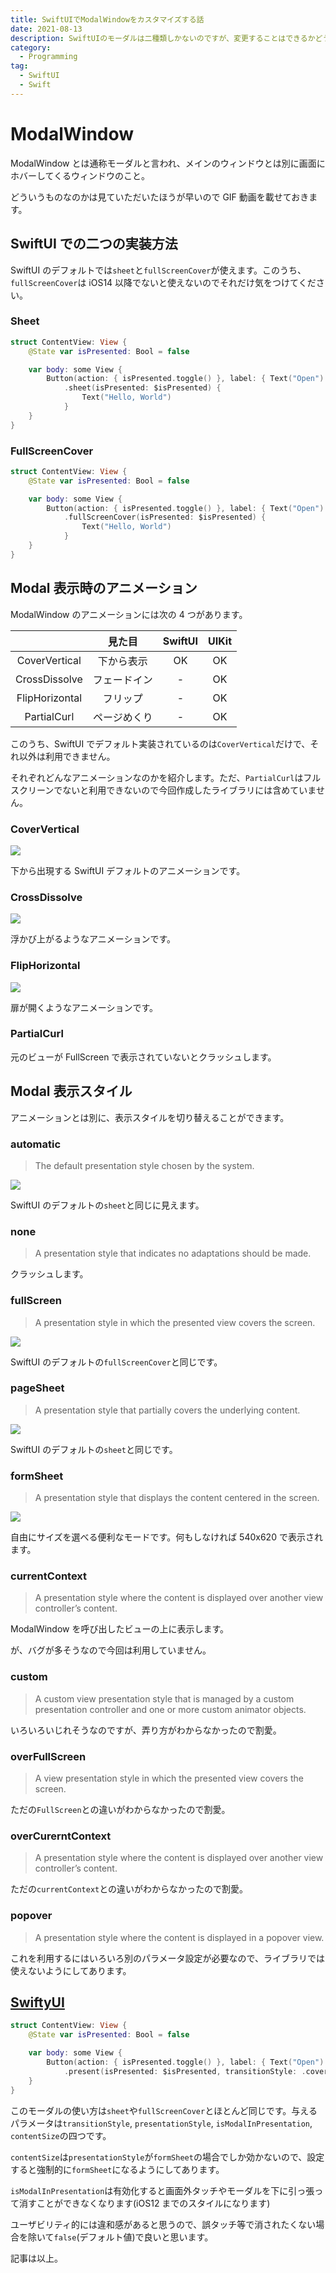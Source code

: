 ```yaml
---
title: SwiftUIでModalWindowをカスタマイズする話
date: 2021-08-13
description: SwiftUIのモーダルは二種類しかないのですが、変更することはできるかどうかを解説
category:
  - Programming
tag:
  - SwiftUI
  - Swift
---
```


# ModalWindow

ModalWindow とは通称モーダルと言われ、メインのウィンドウとは別に画面にホバーしてくるウィンドウのこと。

どういうものなのかは見ていただいたほうが早いので GIF 動画を載せておきます。

## SwiftUI での二つの実装方法

SwiftUI のデフォルトでは`sheet`と`fullScreenCover`が使えます。このうち、`fullScreenCover`は iOS14 以降でないと使えないのでそれだけ気をつけてください。



### Sheet

```swift
struct ContentView: View {
    @State var isPresented: Bool = false

    var body: some View {
        Button(action: { isPresented.toggle() }, label: { Text("Open") })
            .sheet(isPresented: $isPresented) {
                Text("Hello, World")
            }
    }
}
```

### FullScreenCover

```swift
struct ContentView: View {
    @State var isPresented: Bool = false

    var body: some View {
        Button(action: { isPresented.toggle() }, label: { Text("Open") })
            .fullScreenCover(isPresented: $isPresented) {
                Text("Hello, World")
            }
    }
}
```

## Modal 表示時のアニメーション

ModalWindow のアニメーションには次の 4 つがあります。

|                |    見た目    | SwiftUI | UIKit |
| :------------: | :----------: | :-----: | :---: |
| CoverVertical  |  下から表示  |   OK    |  OK   |
| CrossDissolve  | フェードイン |    -    |  OK   |
| FlipHorizontal |   フリップ   |    -    |  OK   |
|  PartialCurl   | ページめくり |    -    |  OK   |

このうち、SwiftUI でデフォルト実装されているのは`CoverVertical`だけで、それ以外は利用できません。

それぞれどんなアニメーションなのかを紹介します。ただ、`PartialCurl`はフルスクリーンでないと利用できないので今回作成したライブラリには含めていません。

### CoverVertical

![](https://github.com/tkgstrator/SwiftyUI/raw/master/Docs/GIF/01.gif)

下から出現する SwiftUI デフォルトのアニメーションです。

### CrossDissolve

![](https://github.com/tkgstrator/SwiftyUI/raw/master/Docs/GIF/03.gif)

浮かび上がるようなアニメーションです。

### FlipHorizontal

![](https://github.com/tkgstrator/SwiftyUI/raw/master/Docs/GIF/02.gif)

扉が開くようなアニメーションです。

### PartialCurl

元のビューが FullScreen で表示されていないとクラッシュします。



## Modal 表示スタイル

アニメーションとは別に、表示スタイルを切り替えることができます。

### automatic

> The default presentation style chosen by the system.

![](https://pbs.twimg.com/media/E8rXnVDVIAcr-sz?format=jpg&name=large)

SwiftUI のデフォルトの`sheet`と同じに見えます。

### none

> A presentation style that indicates no adaptations should be made.

クラッシュします。

### fullScreen

> A presentation style in which the presented view covers the screen.

![](https://pbs.twimg.com/media/E8rXnVDVcAIpSb1?format=jpg&name=large)

SwiftUI のデフォルトの`fullScreenCover`と同じです。

### pageSheet

> A presentation style that partially covers the underlying content.

![](https://pbs.twimg.com/media/E8rXnVDVIAcr-sz?format=jpg&name=large)

SwiftUI のデフォルトの`sheet`と同じです。

### formSheet

> A presentation style that displays the content centered in the screen.

![](https://pbs.twimg.com/media/E8rXnVHVcAMKbVW?format=jpg&name=large)

自由にサイズを選べる便利なモードです。何もしなければ 540x620 で表示されます。

### currentContext

> A presentation style where the content is displayed over another view controller’s content.

ModalWindow を呼び出したビューの上に表示します。

が、バグが多そうなので今回は利用していません。

### custom

> A custom view presentation style that is managed by a custom presentation controller and one or more custom animator objects.

いろいろいじれそうなのですが、弄り方がわからなかったので割愛。

### overFullScreen

> A view presentation style in which the presented view covers the screen.

ただの`FullScreen`との違いがわからなかったので割愛。

### overCurerntContext

> A presentation style where the content is displayed over another view controller’s content.

ただの`currentContext`との違いがわからなかったので割愛。

### popover

> A presentation style where the content is displayed in a popover view.

これを利用するにはいろいろ別のパラメータ設定が必要なので、ライブラリでは使えないようにしてあります。

## [SwiftyUI](https://github.com/tkgstrator/SwiftyUI)

```swift
struct ContentView: View {
    @State var isPresented: Bool = false

    var body: some View {
        Button(action: { isPresented.toggle() }, label: { Text("Open") })
            .present(isPresented: $isPresented, transitionStyle: .coverVertical, presentationStyle: .pageSheet, isModalInPresentation: false)
    }
}
```

このモーダルの使い方は`sheet`や`fullScreenCover`とほとんど同じです。与えるパラメータは`transitionStyle`, `presentationStyle`, `isModalInPresentation`, `contentSize`の四つです。

`contentSize`は`presentationStyle`が`formSheet`の場合でしか効かないので、設定すると強制的に`formSheet`になるようにしてあります。

`isModalInPresentation`は有効化すると画面外タッチやモーダルを下に引っ張って消すことができなくなります(iOS12 までのスタイルになります)

ユーザビリティ的には違和感があると思うので、誤タッチ等で消されたくない場合を除いて`false`(デフォルト値)で良いと思います。

記事は以上。


